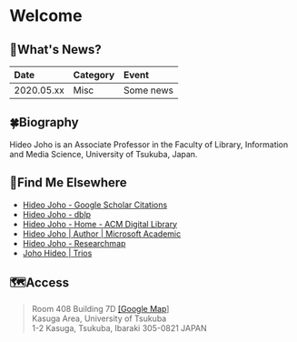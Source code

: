 # Welcome

## 📰What's News?

| Date | Category | Event |
| :--- | :--- | :--- |
| 2020.05.xx | Misc | Some news |

## 🍀Biography

Hideo Joho is an Associate Professor in the Faculty of Library, Information and Media Science, University of Tsukuba, Japan.

## 🔦Find Me Elsewhere

* [Hideo Joho - Google Scholar Citations](https://scholar.google.com/citations?user=8W8gwisAAAAJ&hl=en)
* [Hideo Joho - dblp](https://dblp.org/pers/j/Joho:Hideo.html)
* [Hideo Joho - Home - ACM Digital Library](https://dl.acm.org/profile/81100310348)
* [Hideo Joho \| Author \| Microsoft Academic](https://academic.microsoft.com/author/256360013/publication?paperId=1891216533)
* [Hideo Joho - Researchmap](https://researchmap.jp/read0152592/?lang=english)
* [Joho Hideo \| Trios](https://trios.tsukuba.ac.jp/en/researcher/0000002518)

## 🗺Access

> Room 408 Building 7D [\[Google Map](http://www.tsukuba.ac.jp/access/gmap/gmap.php?i=251020)\]  
> Kasuga Area, University of Tsukuba  
> 1-2 Kasuga, Tsukuba, Ibaraki 305-0821 JAPAN




